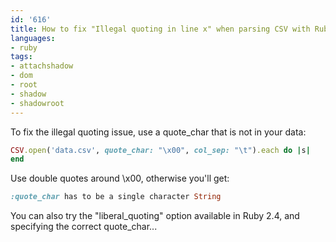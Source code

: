```yaml
---
id: '616'
title: How to fix "Illegal quoting in line x" when parsing CSV with Ruby
languages:
- ruby
tags:
- attachshadow
- dom
- root
- shadow
- shadowroot
---
```

To fix the illegal quoting issue, use a quote\_char that is not in your data:


```ruby
CSV.open('data.csv', quote_char: "\x00", col_sep: "\t").each do |s|
end
```
    

Use double quotes around \\x00, otherwise you'll get:


```ruby
:quote_char has to be a single character String
```
    
You can also try the "liberal_quoting" option available in Ruby 2.4, and specifying the correct quote_char...
